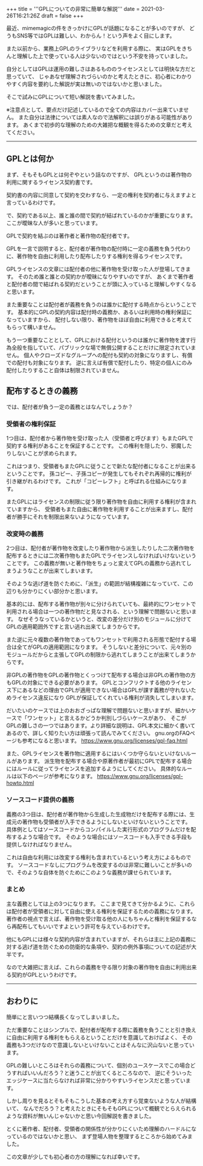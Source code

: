 +++
title = '''GPLについての非常に簡単な解説'''
date = 2021-03-26T16:21:26Z
draft = false
+++

最近、mimemagicの件をきっかけにGPLが話題になることが多いのですが、
どうもSNS等ではGPLは難しい、わからん！という声をよく目にします。

また以前から、業務上GPLのライブラリなどを利用する際に、
実はGPLをきちんと理解した上で使っている人は少ないのではという不安を持っていました。

自分としてはGPLは運用の難しさはあるもののライセンスとしては明快な方だと思っていて、
じゃあなぜ理解されづらいのかと考えたときに、初心者にわかりやすく内容を要約した解説が実は無いのではないかと思いました。

そこで試みにGPLについて短い解説を書いてみました。

※注意点として、要点だけ記述しているので全ての内容はカバー出来ていません。
また自分は法律については素人なので法解釈には誤りがある可能性があります。
あくまで初歩的な理解のための大雑把な概観を得るための文章だと考えてください。

------
## GPLとは何か

まず、そもそもGPLとは何ぞやという話なのですが、
GPLというのは著作物の利用に関するライセンス契約書です。

契約書の内容に同意して契約を交わすなら、一定の権利を契約者に与えますよと言っているわけです。

で、契約である以上、誰と誰の間で契約が結ばれているのかが重要になります。
ここが曖昧な人が多いと思っています。

GPLで契約を結ぶのは著作者と著作物の配付者です。

GPLを一言で説明すると、配付者が著作物の配付時に一定の義務を負う代わりに、著作物を自由に利用したり配布したりする権利を得るライセンスです。

GPLライセンスの文章には配付者の他に著作物を受け取った人が登場してきます。
そのため誰と誰との契約かが曖昧になりやすいのですが、
あくまで著作者と配付者の間で結ばれる契約だということが頭に入っていると理解しやすくなると思います。

また重要なことは配付者が義務を負うのは誰かに配付する時点からということです。
基本的にGPLの契約内容は配付時の義務か、あるいは利用時の権利保証になっていますから、
配付しない限り、著作物をほぼ自由に利用できると考えてもらって構いません。

もう一つ重要なこととして、GPLにおける配付というのは誰かに著作物を渡す行為全般を指していて、パブリックな場で無償公開することだけに限定されていません。
個人やクローズドなグループへの配付も契約の対象になりますし、有償での配付も対象になります。
逆に言えば有償で配付したり、特定の個人にのみ配付したりすること自体は制限されていません。

## 配布するときの義務
では、配付者が負う一定の義務とはなんでしょうか？

### 受領者の権利保証
1つ目は、配付者から著作物を受け取った人（受領者と呼びます）もまたGPLで契約する権利があることを保証することです。
この権利を隠したり、邪魔したりしないことが求められます。

これはつまり、受領者もまたGPLに従うことで新たな配付者になることが出来るということです。
孫コピー、子孫コピーが発生してもそれぞれ再帰的に権利が引き継がれるわけです。
これが「コピーレフト」と呼ばれる仕組みになります。

またGPLにはライセンスの制限に従う限り著作物を自由に利用する権利が含まれていますから、
受領者もまた自由に著作物を利用することが出来ますし、配付者が勝手にそれを制限出来ないようになっています。

### 改変時の義務
2つ目は、配付者が著作物を改変したり著作物から派生したりした二次著作物を配布するときには二次著作物もまたGPLでライセンスしなければいけないということです。
この義務が無いと著作物をちょっと変えてGPLの義務から逃れてしまうようなことが出来てしまいます。

そのような逃げ道を防ぐために、「派生」の範囲が結構複雑になっていて、この辺りも分かりにくい部分かと思います。

基本的には、配布する著作物が別々に分けられていても、最終的にワンセットで利用される場合は一つの著作物だと見なされる、という理解で問題ないと思います。
なぜそうなっているかというと、改変の差分だけ別のモジュールに分けてGPLの適用範囲外ですと言い逃れ出来てしまうからです。

また逆に元々複数の著作物であってもワンセットで利用される形態で配付する場合は全てがGPLの適用範囲になります。
そうしないと差分について、元々別のモジュールだからと主張してGPLの制限から逃れてしまうことが出来てしまうからです。

非GPLの著作物をGPLの著作物とくっつけて配布する場合は非GPLの著作物の方もGPLの対象にできる必要があります。
GPLとコンフリクトする他のライセンス下にあるなどの理由でGPLが適用できない場合はGPLが課す義務が守れないためライセンス違反になり
GPLが保証してくれている権利が消失してしまいます。

だいたいのケースでは上のおおざっぱな理解で問題ないと思いますが、細かいケースで「ワンセット」と言えるかどうか判別しづらいケースがあり、
そこがGPLの難しさの一つではあります。より詳細な説明は、GPL本文に細かく書いてあるので、詳しく知りたい方は頑張って読んでみてください。
gnu.orgのFAQページも参考になると思います。
https://www.gnu.org/licenses/gpl-faq.html

また、GPLライセンスを著作物に適用するにはいくつか守らないといけないルールがあります。
派生物を配布する場合や原著作者が最初にGPLで配布する場合にはルールに従ってライセンスを追加するようにしてください。
具体的なルールは以下のページが参考になります。
https://www.gnu.org/licenses/gpl-howto.html

### ソースコード提供の義務
義務の3つ目は、配付者が著作物から生成した生成物だけを配布する際には、生成元の著作物も受領者が入手できるようにしないといけないということです。
具体例としてはソースコードからコンパイルした実行形式のプログラムだけを配布するような場合です。
そのような場合にはソースコードも入手できる手段も提供しなければなりません。

これは自由な利用には改変する権利も含まれているという考え方によるものです。
ソースコードなしにプログラムを改変するのは非常に難しいことが多いので、そのような自体を防ぐためにこのような義務が課せられています。

### まとめ
主な義務としては上の3つになります。
ここまで見てきて分かるように、これらは配付者が受領者に対して自由に使える権利を保証するための義務になります。
著作者の視点で言えば、著作物を受け取る他の人にもちゃんと権利を保証するなら再配布してもいいですよという許可を与えているわけです。

他にもGPLには様々な契約内容が含まれていますが、それらは主に上記の義務に対する逃げ道を防ぐための防衛的な条項や、契約の例外事項についての記述が大半です。

なので大雑把に言えば、これらの義務を守る限り対象の著作物を自由に利用出来る契約がGPLというわけです。

------

## おわりに
簡単にと言いつつ結構長くなってしまいました。

ただ重要なことはシンプルで、配付者が配布する際に義務を負うことと引き換えに自由に利用する権利をもらえるということだけを意識しておけばよく、
その義務も3つだけなので意識しないといけないことはそんなに沢山ないと思っています。

GPLの難しいところはそれらの義務について、個別のユースケースでこの場合どうすればいいんだろう？と迷うことが出てくるところなので、
逆にそういったエッジケースに当たらなければ非常に分かりやすいライセンスだと思っています。

しかし周りを見るとそもそもこうした基本の考え方すら覚束ないような人が結構いて、
なんでだろう？と考えたときにそもそもGPLについて概観でとらえられるような資料が無いんじゃないかと思い今回解説を書きました。

とくに著作者、配付者、受領者の関係性が分かりにくいため理解のハードルになっているのではないかと思い、
まず登場人物を整理するところから始めてみました。

この文章が少しでも初心者の方の理解になれば幸いです。
